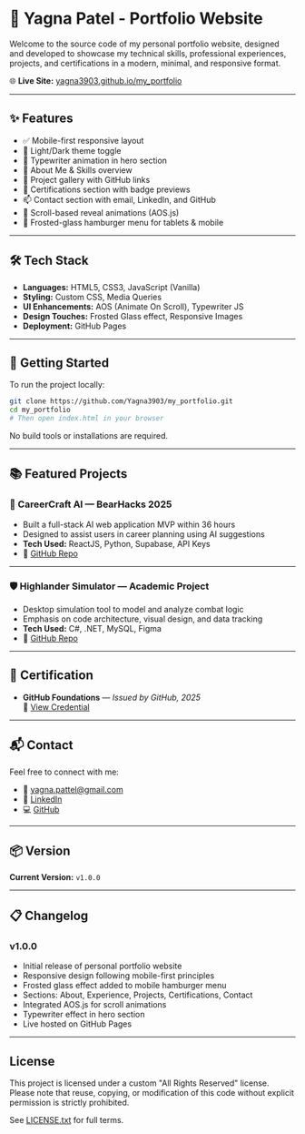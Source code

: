 
# 💼 Yagna Patel - Portfolio Website

Welcome to the source code of my personal portfolio website, designed and developed to showcase my technical skills, professional experiences, projects, and certifications in a modern, minimal, and responsive format.

🌐 **Live Site:** [yagna3903.github.io/my_portfolio](https://yagna3903.github.io/my_portfolio/)

---

## ✨ Features

- ✅ Mobile-first responsive layout
- 🌙 Light/Dark theme toggle
- 💬 Typewriter animation in hero section
- 🧠 About Me & Skills overview
- 🧪 Project gallery with GitHub links
- 🏅 Certifications section with badge previews
- 📫 Contact section with email, LinkedIn, and GitHub
- 🎨 Scroll-based reveal animations (AOS.js)
- 🍃 Frosted-glass hamburger menu for tablets & mobile

---

## 🛠️ Tech Stack

- **Languages:** HTML5, CSS3, JavaScript (Vanilla)
- **Styling:** Custom CSS, Media Queries
- **UI Enhancements:** AOS (Animate On Scroll), Typewriter JS
- **Design Touches:** Frosted Glass effect, Responsive Images
- **Deployment:** GitHub Pages

---

## 🚀 Getting Started

To run the project locally:

```bash
git clone https://github.com/Yagna3903/my_portfolio.git
cd my_portfolio
# Then open index.html in your browser
```

No build tools or installations are required.

---

## 📚 Featured Projects

### 🧠 CareerCraft AI — BearHacks 2025
- Built a full-stack AI web application MVP within 36 hours
- Designed to assist users in career planning using AI suggestions
- **Tech Used:** ReactJS, Python, Supabase, API Keys
- 🔗 [GitHub Repo](https://github.com/Yagna3903/Hackathon-Bearhacks.git)

---

### 🛡️ Highlander Simulator — Academic Project
- Desktop simulation tool to model and analyze combat logic
- Emphasis on code architecture, visual design, and data tracking
- **Tech Used:** C#, .NET, MySQL, Figma
- 🔗 [GitHub Repo](https://github.com/Yagna3903/Highlander-Simulator)

---

## 🏅 Certification

- **GitHub Foundations** — *Issued by GitHub, 2025*  
  🔗 [View Credential](https://www.credly.com/badges/e89a53f3-a99d-41f8-8e3c-7fce246e7f29/public_url)

---

## 📬 Contact

Feel free to connect with me:

- 📧 [yagna.pattel@gmail.com](mailto:yagna.pattel@gmail.com)
- 💼 [LinkedIn](https://linkedin.com/in/yagna--patel)
- 💻 [GitHub](https://github.com/Yagna3903)

---

## 📦 Version

**Current Version:** `v1.0.0`

---

## 📋 Changelog

### v1.0.0
- Initial release of personal portfolio website
- Responsive design following mobile-first principles
- Frosted glass effect added to mobile hamburger menu
- Sections: About, Experience, Projects, Certifications, Contact
- Integrated AOS.js for scroll animations
- Typewriter effect in hero section
- Live hosted on GitHub Pages

---

## License

This project is licensed under a custom "All Rights Reserved" license.  
Please note that reuse, copying, or modification of this code without explicit permission is strictly prohibited.

See [LICENSE.txt](./LICENSE.txt) for full terms.

